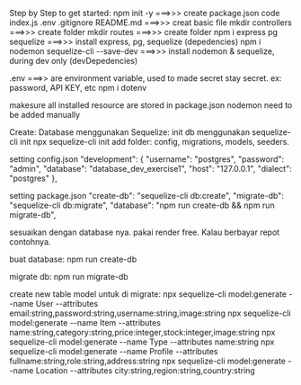 Step by Step to get started:
    npm init -y ===>>> create package.json
    code index.js .env .gitignore README.md ===>>> creat basic file
    mkdir controllers ===>>> create folder
    mkdir routes  ===>>> create folder
    npm i express pg sequelize ===>>> install express, pg, sequelize (depedencies)
    npm i nodemon sequelize-cli --save-dev ===>>> install nodemon & sequelize, during dev only (devDepedencies)

.env ===>> are environment variable, used to made secret stay secret. ex: password, API KEY, etc
    npm i dotenv

makesure all installed resource are stored in package.json
    nodemon need to be added manually

Create: Database menggunakan Sequelize:
init db menggunakan sequelize-cli init
    npx sequelize-cli init
add folder: config, migrations, models, seeders.

setting config.json
    "development": {
    "username": "postgres",
    "password": "admin",
    "database": "database_dev_exercise1",
    "host": "127.0.0.1",
    "dialect": "postgres"
    },

setting package.json
    "create-db": "sequelize-cli db:create",
    "migrate-db": "sequelize-cli db:migrate",
    "database": "npm run create-db && npm run migrate-db",


sesuaikan dengan database nya. pakai render free. Kalau berbayar repot contohnya.

buat database:
    npm run create-db

migrate db:
    npm run migrate-db

create new table model untuk di migrate:
    npx sequelize-cli model:generate --name User --attributes email:string,password:string,username:string,image:string
    npx sequelize-cli model:generate --name Item --attributes name:string,category:string,price:integer,stock:integer,image:string
    npx sequelize-cli model:generate --name Type --attributes name:string
    npx sequelize-cli model:generate --name Profile --attributes fullname:string,role:string,address:string
    npx sequelize-cli model:generate --name Location --attributes city:string,region:string,country:string    